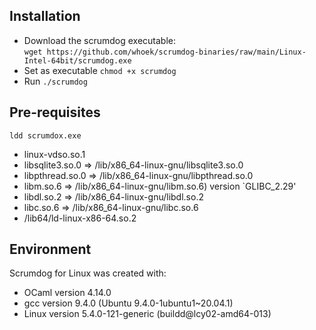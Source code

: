 ## Installation

- Download the scrumdog executable:      
  `wget https://github.com/whoek/scrumdog-binaries/raw/main/Linux-Intel-64bit/scrumdog.exe`
- Set as executable   `chmod +x scrumdog`
- Run   `./scrumdog`

## Pre-requisites

`ldd scrumdox.exe`

- linux-vdso.so.1 
- libsqlite3.so.0 => /lib/x86_64-linux-gnu/libsqlite3.so.0
- libpthread.so.0 => /lib/x86_64-linux-gnu/libpthread.so.0 
- libm.so.6 => /lib/x86_64-linux-gnu/libm.so.6)  version `GLIBC_2.29'
- libdl.so.2 => /lib/x86_64-linux-gnu/libdl.so.2 
- libc.so.6 => /lib/x86_64-linux-gnu/libc.so.6 
- /lib64/ld-linux-x86-64.so.2 

## Environment 

Scrumdog for Linux was created with:

- OCaml version 4.14.0
- gcc version 9.4.0 (Ubuntu 9.4.0-1ubuntu1~20.04.1)
- Linux version 5.4.0-121-generic (buildd@lcy02-amd64-013)     


